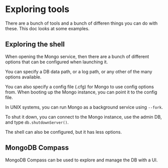 # Exploring tools

There are a bunch of tools and a bunch of differen things you can do with these. This doc looks at some examples.

## Exploring the shell

When opening the Mongo service, then there are a bunch of different options that can be configured when launching it.

You can specify a DB data path, or a log path, or any other of the many options available.

You can also specify a config file (.cfg) for Mongo to use config options from. When booting up the Mongo instance, you can point it to the config file.

In UNIX systems, you can run Mongo as a background service using `--fork`.

To shut it down, you can connect to the Mongo instance, use the admin DB, and type `db.shutdownServer()`.

The shell can also be configured, but it has less options.

## MongoDB Compass

MongoDB Compass can be used to explore and manage the DB with a UI.